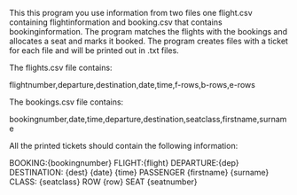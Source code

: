
This this program you use information from two files one flight.csv containing flightinformation and booking.csv that contains bookinginformation.
The program matches the flights with the bookings and allocates a seat and marks it booked.
The program creates files with a ticket for each file and will be printed out in .txt files. 




The flights.csv file contains:



flightnumber,departure,destination,date,time,f-rows,b-rows,e-rows

The bookings.csv file contains:


bookingnumber,date,time,departure,destination,seatclass,firstname,surname


All the printed tickets should contain the following information:



BOOKING:{bookingnumber} 
FLIGHT:{flight} DEPARTURE:{dep} DESTINATION: {dest} {date} {time}
PASSENGER {firstname} {surname}
CLASS: {seatclass}
ROW {row} SEAT {seatnumber}
